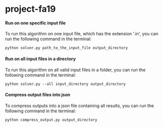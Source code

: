 # project-fa19
#### Run on one specific input file
To run this algorithm on one input file, which has the extension '.in', you can run the following command in the terminal:
```
python solver.py path_to_the_input_file output_directory
```
#### Run on all input files in a directory
To run this algorithm on all valid input files in a folder, you can run the following command in the terminal:
```
python solver.py --all input_directory output_directory
```
#### Compress output files into json
To compress outputs into a json file containing all results, you can run the following command in the terminal:
```
python compress_output.py output_directory
```